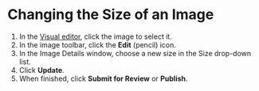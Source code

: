 # Changing the Size of an Image

1. In the [Visual editor](../working-with-text-and-links/working-with-content-in-the-visual-editor.md), click the image to select it.
2. In the image toolbar, click the **Edit** \(pencil\) icon. 
3. In the Image Details window, choose a new size in the Size drop-down list.
4. Click **Update**.
5. When finished, click **Submit for Review** or **Publish**. 

